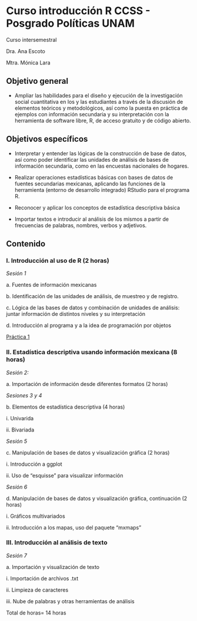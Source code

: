 # Curso introducción R CCSS - Posgrado Políticas UNAM
 Curso intersemestral
 
Dra. Ana Escoto

Mtra. Mónica Lara

## Objetivo general
*	Ampliar las habilidades para el diseño y ejecución de la investigación social cuantitativa en los y las estudiantes a través de la discusión de elementos teóricos y metodológicos, así como la puesta en práctica de ejemplos con información secundaria y su interpretación con la herramienta de software libre, R, de acceso gratuito y de código abierto.  

## Objetivos específicos
*	Interpretar y entender las lógicas de la construcción de base de datos, así como poder identificar las unidades de análisis de bases de información secundaria, como en las encuestas nacionales de hogares.

*	Realizar operaciones estadísticas básicas con bases de datos de fuentes secundarias mexicanas, aplicando las funciones de la herramienta (entorno de desarrollo integrado) RStudio para el programa R. 

*	Reconocer y aplicar los conceptos de estadística descriptiva básica 

*	Importar textos e introducir al análisis de los mismos a partir de frecuencias de palabras, nombres, verbos y adjetivos.

## Contenido

### I.	Introducción al uso de R (2 horas)

*Sesión 1*

a. Fuentes de información mexicanas

b. Identificación de las unidades de análisis, de muestreo y de registro.

c. Lógica de las bases de datos y combinación de unidades de análisis: juntar información de distintos niveles y su interpretación

d. Introducción al programa y a la idea de programación por objetos

[Práctica 1](P1.md) 


### II.	Estadística descriptiva usando información mexicana (8 horas)

*Sesión 2:*

a. Importación de información desde diferentes formatos (2 horas)

*Sesiones 3 y 4*

b.	Elementos de estadística descriptiva (4 horas)

i.	Univarida

ii.	Bivariada

*Sesión 5*

c.	Manipulación de bases de datos y visualización gráfica  (2 horas)

i.	Introducción a ggplot

ii.	Uso de “esquisse” para visualizar información 

*Sesión 6*

d.	Manipulación de bases de datos y visualización gráfica, continuación  (2 horas)

i.	Gráficos multivariados

ii.	Introducción a los mapas, uso del paquete “mxmaps”

### III.	Introducción al análisis de texto

*Sesión 7*

a.	Importación y visualización de texto

i.	Importación de archivos .txt

ii.	Limpieza de caracteres

iii.	Nube de palabras y otras herramientas de análisis

Total de horas= 14 horas

